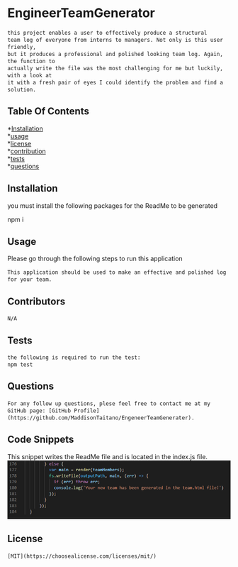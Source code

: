# EngineerTeamGenerator
    this project enables a user to effectively produce a structural
    team log of everyone from interns to managers. Not only is this user friendly,
    but it produces a professional and polished looking team log. Again, the function to 
    actually write the file was the most challenging for me but luckily, with a look at 
    it with a fresh pair of eyes I could identify the problem and find a solution.  
    

## Table Of Contents
*[Installation](#installation)<br>
    *[usage](#usage)<br>
    *[license](#license)<br>
    *[contribution](#contribution)<br>
    *[tests](#tests)<br>
    *[questions](#questions)<br>


## Installation
you must install the following packages for the ReadMe to be generated

  npm i
   
    
   
 ## Usage
Please go through the following steps to run this application

    This application should be used to make an effective and polished log for your team.


## Contributors
    N/A

## Tests
    the following is required to run the test:
    npm test

 ## Questions
    For any follow up questions, plese feel free to contact me at my GitHub page: [GitHub Profile](https://github.com/MaddisonTaitano/EngeneerTeamGenerater).

## Code Snippets 

This snippet writes the ReadMe file and is located in the index.js file.
<img src="/images/writefile.png" alt="writefile function"/>

 ## License
    [MIT](https://choosealicense.com/licenses/mit/)
